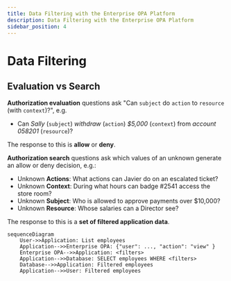 ```yaml
---
title: Data Filtering with the Enterprise OPA Platform
description: Data Filtering with the Enterprise OPA Platform
sidebar_position: 4
---
```



# Data Filtering


## Evaluation vs Search

**Authorization evaluation** questions ask "Can `subject` do `action` to `resource` (with `context`)?", e.g.

- Can _Sally_ (`subject`) _withdraw_ (`action`) _$5,000_ (`context`) from _account 058201_ (`resource`)?

The response to this is **allow** or **deny**.

**Authorization search** questions ask which values of an unknown generate an allow or deny decision, e.g.:

- Unknown **Actions**: What actions can Javier do on an escalated ticket?
- Unknown **Context**: During what hours can badge #2541 access the store room?
- Unknown **Subject**: Who is allowed to approve payments over $10,000?
- Unknown **Resource**: Whose salaries can a Director see?

The response to this is a **set of filtered application data**.

```mermaid
sequenceDiagram
    User->>Application: List employees
    Application-->>Enterprise OPA: {"user": ..., "action": "view" }
    Enterprise OPA-->>Application: <filters>
    Application-->>Database: SELECT employees WHERE <filters>
    Database-->>Application: Filtered employees
    Application-->>User: Filtered employees
```
